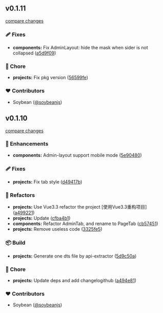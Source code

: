 
## v0.1.11

[compare changes](https://github.com/soybeanjs/materials/compare/v0.1.10...v0.1.11)


### 🩹 Fixes

  - **components:** Fix AdminLayout: hide the mask when sider is not collapsed ([a5d9f09](https://github.com/soybeanjs/materials/commit/a5d9f09))

### 🏡 Chore

  - **projects:** Fix pkg version ([56599fe](https://github.com/soybeanjs/materials/commit/56599fe))

### ❤️  Contributors

- Soybean ([@soybeanjs](http://github.com/soybeanjs))

## v0.1.10

[compare changes](https://github.com/soybeanjs/materials/compare/v0.1.9...v0.1.10)


### 🚀 Enhancements

  - **components:** Admin-layout support mobile mode ([5e90480](https://github.com/soybeanjs/materials/commit/5e90480))

### 🩹 Fixes

  - **projects:** Fix tab style ([d49417b](https://github.com/soybeanjs/materials/commit/d49417b))

### 💅 Refactors

  - **projects:** Use Vue3.3 refactor the project [使用Vue3.3重构项目] ([a499221](https://github.com/soybeanjs/materials/commit/a499221))
  - **projects:** Update ([cfba4b1](https://github.com/soybeanjs/materials/commit/cfba4b1))
  - **components:** Refactor AdminTab, and rename to PageTab ([cb57451](https://github.com/soybeanjs/materials/commit/cb57451))
  - **projects:** Remove useless code ([3325fe5](https://github.com/soybeanjs/materials/commit/3325fe5))

### 📦 Build

  - **projects:** Generate one dts file by api-extractor ([5d9c50a](https://github.com/soybeanjs/materials/commit/5d9c50a))

### 🏡 Chore

  - **projects:** Update deps and add changelogithub ([a494e81](https://github.com/soybeanjs/materials/commit/a494e81))

### ❤️  Contributors

- Soybean ([@soybeanjs](http://github.com/soybeanjs))

